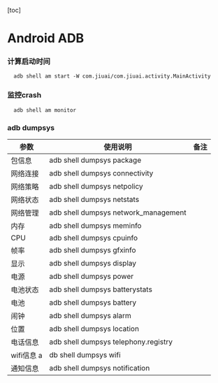 [toc]

# Android ADB

### 计算启动时间

```
  adb shell am start -W com.jiuai/com.jiuai.activity.MainActivity
```

### 监控crash

```
  adb shell am monitor
```

### adb dumpsys
	
参数  | 使用说明  |备注	
------|------|----------
包信息| adb shell dumpsys package
网络连接| adb shell dumpsys connectivity
网络策略	| adb shell dumpsys netpolicy
网络状态	| adb shell dumpsys netstats
网络管理	| adb shell dumpsys network_management
内存	|adb shell dumpsys meminfo
CPU|	adb shell dumpsys cpuinfo
帧率|	adb shell dumpsys gfxinfo
显示|	adb shell dumpsys display
电源|	adb shell dumpsys power
电池状态	|adb shell dumpsys batterystats
电池	|adb shell dumpsys battery
闹钟|	adb shell dumpsys alarm
位置	|adb shell dumpsys location
电话信息	|adb shell dumpsys telephony.registry
wifi信息	a|db shell dumpsys wifi
通知信息	|adb shell dumpsys notification
